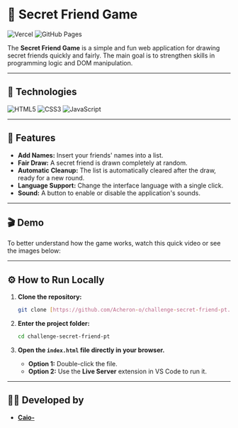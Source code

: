 # 🎁 Secret Friend Game

![Vercel](https://vercel.com/api/badge/YOUR_VERCEL_PROJECT_ID.svg)
![GitHub Pages](https://github.com/badges/your_project_name/deploy.svg?style=flat&branch=main)

The **Secret Friend Game** is a simple and fun web application for drawing secret friends quickly and fairly. The main goal is to strengthen skills in programming logic and DOM manipulation.

---

## 🚀 Technologies

![HTML5](https://img.shields.io/badge/HTML5-E34F26?style=for-the-badge&logo=html5&logoColor=white)
![CSS3](https://img.shields.io/badge/CSS3-1572B6?style=for-the-badge&logo=css3&logoColor=white)
![JavaScript](https://img.shields.io/badge/JavaScript-F7DF1E?style=for-the-badge&logo=javascript&logoColor=black)

---

## 🌟 Features

- **Add Names:** Insert your friends' names into a list.
- **Fair Draw:** A secret friend is drawn completely at random.
- **Automatic Cleanup:** The list is automatically cleared after the draw, ready for a new round.
- **Language Support:** Change the interface language with a single click.
- **Sound:** A button to enable or disable the application's sounds.

---

## 🎬 Demo

To better understand how the game works, watch this quick video or see the images below:



---

## ⚙️ How to Run Locally

1.  **Clone the repository:**
    ```bash
    git clone [https://github.com/Acheron-o/challenge-secret-friend-pt.git](https://github.com/Acheron-o/challenge-secret-friend-pt.git)
    ```
2.  **Enter the project folder:**
    ```bash
    cd challenge-secret-friend-pt
    ```
3.  **Open the `index.html` file directly in your browser.**
    
    * **Option 1:** Double-click the file.
    * **Option 2:** Use the **Live Server** extension in VS Code to run it.

---

## 👨‍💻 Developed by

* **[Caio-](https://github.com/Acheron-o)**
 
